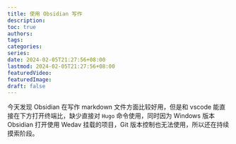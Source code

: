 ```yaml
---
title: 使用 Obsidian 写作
description: 
toc: true
authors: 
tags: 
categories: 
series: 
date: 2024-02-05T21:27:56+08:00
lastmod: 2024-02-05T21:27:56+08:00
featuredVideo: 
featuredImage: 
draft: false
---
```


今天发现 Obsidian 在写作 markdown 文件方面比较好用，但是和 vscode 能直接在下方打开终端比，缺少直接对 `Hugo` 命令使用，同时因为 Windows 版本 Obsidian 打开使用 Wedav 挂载的项目，Git 版本控制也无法使用，所以还在持续摸索阶段。